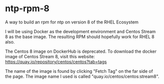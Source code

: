 # ntp-rpm-8
A way to build an rpm for ntp on version 8 of the RHEL Ecosystem

I will be using Docker as the development environment and Centos Stream 8 as the base image. The resulting RPM should hopefully work for RHEL 8 also.

The Centos 8 image on DockerHub is deprecated. To download the docker image of Centos Stream 8, visit this website: https://quay.io/repository/centos/centos?tab=tags

The name of the image is found by clicking "Fetch Tag" on the far side of the page. The image name I used is called "quay.io/centos/centos:stream8".




